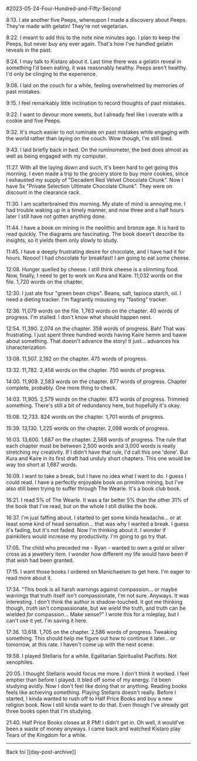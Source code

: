 #2023-05-24-Four-Hundred-and-Fifty-Second

8:13.  I ate another five Peeps, whereupon I made a discovery about Peeps.  They're made with gelatin!  They're not vegetarian.

8:22.  I meant to add this to the note nine minutes ago.  I plan to keep the Peeps, but never buy any ever again.  That's how I've handled gelatin reveals in the past.

8:24.  I may talk to Kistaro about it.  Last time there was a gelatin reveal in something I'd been eating, it was reasonably healthy.  Peeps aren't healthy.  I'd only be clinging to the experience.

9:08.  I laid on the couch for a while, feeling overwhelmed by memories of past mistakes.

9:15.  I feel remarkably little inclination to record thoughts of past mistakes.

9:22.  I want to devour more sweets, but I already feel like i overate with a cookie and five Peeps.

9:32.  It's much easier to not ruminate on past mistakes while engaging with the world rather than laying on the couch.  Wow though, I'm still tired.

9:43.  I laid briefly back in bed.  On the ruminometer, the bed does almost as well as being engaged with my computer.

11:27.  With all the laying down and such, it's been hard to get going this morning.  I even made a trip to the grocery store to buy more cookies, since I exhausted my supply of "Decadent Red Velvet Chocolate Chunk".  Now I have 5x "Private Selection Ultimate Chocolate Chunk".  They were on discount in the clearance rack.  

11:30.  I am scatterbrained this morning.  My state of mind is annoying me.  I had trouble waking up in a timely manner, and now three and a half hours later I still have not gotten anything done.

11:44.  I have a book on mining in the neolithic and bronze age.  It is hard to read quickly.  The diagrams are fascinating.  The book doesn't describe its insights, so it yields them only slowly to study.

11:45.  I have a deeply frustrating desire for chocolate, and I have had it for hours.  Noooo!  I had chocolate for breakfast!  I am going to eat some cheese.

12:08.  Hunger quelled by cheese.  I still think cheese is a slimming food.  Now, finally, I need to get to work on Kura and Kaire.  11,032 words on the file.  1,720 words on the chapter.

12:30.  I just ate four "green bean chips".  Beans, salt, tapioca starch, oil.  I need a dieting tracker.  I'm flagrantly misusing my "fasting" tracker.

12:36.  11,079 words on the file.  1,763 words on the chapter.  40 words of progress.  I'm stalled.  I don't know what should happen next.

12:54.  11,390.  2,074 on the chapter.  358 words of progress.  Bah!  That was frustrating.  I just spent three hundred words having Kaire hemm and haww about something.  That doesn't advance the story!  It just... advances his characterization.

13:08.  11,507.  2,192 on the chapter.  475 words of progress.

13:32.  11,782.  2,458 words on the chapter.  750 words of progress.

14:00.  11,909.  2,583 words on the chapter.  877 words of progress.  Chapter complete, probably.  One more thing to check.

14:03.  11,905.  2,579 words on the chapter.  873 words of progress.  Trimmed something.  There's still a bit of redundancy here, but hopefully it's okay.

15:08.  12,733.  824 words on the chapter.  1,701 words of progress.

15:39.  13,130.  1,225 words on the chapter.  2,098 words of progress.

16:03.  13,600.  1,687 on the chapter.  2,568 words of progress.  The rule that each chapter must be between 2,500 words and 3,000 words is really stretching my creativity.  If I didn't have that rule, I'd call this one 'done'.  But Kura and Kaire in its first draft had unduly short chapters.  This one would be way too short at 1,687 words.

16:09.  I want to take a break, but I have no idea what I want to do.  I guess I could read.  I have a perfectly enjoyable book on primitive mining, but I've also still been trying to suffer through The Wearle.  It's a book club book.

16:21.  I read 5% of The Wearle.  It was a far better 5% than the other 31% of the book that I've read, but on the whole I still dislike the book.

16:37.  I'm just faffing about.  I started to get some kinda headache... or at least some kind of head sensation...  that was why I wanted a break.  I guess it's fading, but it's not faded.  Now I'm thinking about it.  I wonder if painkillers would increase my productivity.  I'm going to go try that.

17:05.  The child who preceded me - Ryan - wanted to own a gold or silver cross as a jewellery item.  I wonder how different my life would have been if that wish had been granted.

17:15.  I want those books I ordered on Manichaeism to get here.  I'm eager to read more about it.

17:34.  "This book is all harsh warnings against compassion... or maybe warnings that truth itself isn't compassionate, I'm not sure.  Anyways.  It was interesting.  I don't think the author is shadow-touched.  It got me thinking though, *truth* isn't compassionate, but we *wield* the truth, and truth can be wielded *for* compassion...  Make sense?"  I wrote this for a roleplay, but I can't use it yet.  I'm saving it here.

17:36.  13,618.  1,705 on the chapter.  2,586 words of progress.  Tweaking something.  This should help me figure out how to continue it later... or tomorrow, at this rate.  I haven't come up with the next scene.

19:58.  I played Stellaris for a while.  Egalitarian Spiritualist Pacifists.  Not xenophiles.

20:05.  I thought Stellaris would focus me more.  I don't think it worked.  I feel emptier than before I played.  It bled off some of my energy.  I'd been studying avidly.  Now I don't feel like doing that or anything.  Reading books feels like achieving something.  Playing Stellaris doesn't really.  Before I started, I kinda wanted to rush off to Half Price Books and buy a new religion book.  Now I still kinda want to do that.  Even though I've already got three books open that I'm studying.

21:40.  Half Price Books closes at 8 PM!  I didn't get in.  Oh well, it would've been a waste of money anyways.  I came back and watched Kistaro play Tears of the Kingdom for a while.

---
Back toi [[day-post-archive]]
